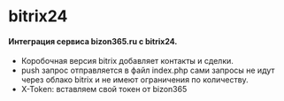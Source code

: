 # bitrix24
#### Интеграция сервиса bizon365.ru с bitrix24.
* Коробочная версия bitrix добавляет контакты и сделки.
* push запрос отправляется в файл index.php сами запросы не идут через облако bitrix и не имеют ограничения по количеству.
* X-Token: вставляем свой токен от bizon365
